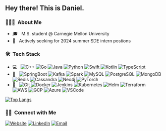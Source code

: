 <h2> Hey there! This is Daniel.</h2>

<h3> 👨🏻‍💻 &nbsp;About Me </h3>

<!-- - 🤔 &nbsp; Exploring new technologies and developing software solutions and quick hacks. -->
- 🎓 &nbsp; M.S. student @ Carnegie Mellon University
- 💼 &nbsp; Actively seeking for 2024 summer SDE intern postions
<!-- - 🌱 &nbsp; Learning more about Cloud Architecture, Systems Design and Artificial Intelligence. -->
<!-- - ✍️ &nbsp; Pursuing Graphic Design and Blog Writing as hobbies/side hustles. -->

<h3> 🛠 &nbsp;Tech Stack</h3>

- 💻 &nbsp;
  ![C++](https://img.shields.io/badge/-C++-333333?style=flat&logo=C%2B%2B&logoColor=00599C)
  ![Go](https://img.shields.io/badge/-Go-333333?style=flat&logo=Go)
  ![Java](https://img.shields.io/badge/-Java-333333?style=flat&logo=Java)
  ![Python](https://img.shields.io/badge/-Python-333333?style=flat&logo=python)
  ![Swift](https://img.shields.io/badge/-Swift-333333?style=flat&logo=swift)
  ![Kotlin](https://img.shields.io/badge/-Kotlin-333333?style=flat&logo=kotlin)
  ![TypeScript](https://img.shields.io/badge/-TypeScript-333333?style=flat&logo=typescript)
- 💼 &nbsp;
  ![SpringBoot](https://img.shields.io/badge/-SpringBoot-333333?style=flat&logo=springboot)
  ![Kafka](https://img.shields.io/badge/-Kafka-333333?style=flat&logo=ApacheKafka)
  ![Spark](https://img.shields.io/badge/-Spark-333333?style=flat&logo=ApacheSpark)
  ![MySQL](https://img.shields.io/badge/-MySQL-333333?style=flat&logo=mysql)
  ![PostgreSQL](https://img.shields.io/badge/-PostgreSQL-333333?style=flat&logo=PostgreSQL)
  ![MongoDB](https://img.shields.io/badge/-MongoDB-333333?style=flat&logo=MongoDB)
  ![Redis](https://img.shields.io/badge/-Redis-333333?style=flat&logo=redis)
  ![Cassandra](https://img.shields.io/badge/-Cassandra-333333?style=flat&logo=ApacheCassandra)
  ![Neo4j](https://img.shields.io/badge/-Neo4j-333333?style=flat&logo=Neo4j)
  ![PyTorch](https://img.shields.io/badge/-PyTorch-333333?style=flat&logo=pytorch)
- 🔧 &nbsp;
  ![Git](https://img.shields.io/badge/-Git-333333?style=flat&logo=git)
  ![Docker](https://img.shields.io/badge/-Docker-333333?style=flat&logo=docker)
  ![Jenkins](https://img.shields.io/badge/-Jenkins-333333?style=flat&logo=jenkins)
  ![Kubernetes](https://img.shields.io/badge/-Kubernetes-333333?style=flat&logo=kubernetes)
  ![Helm](https://img.shields.io/badge/-Helm-333333?style=flat&logo=Helm)
  ![Terraform](https://img.shields.io/badge/-Terraform-333333?style=flat&logo=terraform)
  ![AWS](https://img.shields.io/badge/-AWS-333333?style=flat&logo=amazonaws)
  ![GCP](https://img.shields.io/badge/-Google_Cloud-333333?style=flat&logo=googlecloud)
  ![Azure](https://img.shields.io/badge/-Azure-333333?style=flat&logo=microsoftazure)
  ![VSCode](https://img.shields.io/badge/-VS_Code-333333?style=flat&logo=visualstudiocode)


[![Top Langs](https://github-readme-stats-rose-ten-78.vercel.app/api/top-langs/?username=danielhumanmod&layout=compact&show_icon=true&langs_count=6&hide=javascript,html,CSS)](https://github-readme-stats-rose-ten-78.vercel.app/api/top-langs/?username=danielhumanmod&count_private=true)

<!-- <br/> -->

<h3> 🤝🏻 &nbsp;Connect with Me </h3>

<p align="left">
<a href="https://danielhumanmod.github.io"><img alt="Website" src="https://img.shields.io/badge/Website-danielhumanmod.github.io-blue?style=flat-square&logo=google-chrome"></a>
<a href="https://www.linkedin.com/in/daijian-tu-433850185/"><img alt="LinkedIn" src="https://img.shields.io/badge/LinkedIn-Daijian%20Tu-blue?style=flat-square&logo=linkedin"></a>
<a href="danieltu.life@gmail.com"><img alt="Email" src="https://img.shields.io/badge/Email-danieltu.life@gmail.com-blue?style=flat-square&logo=gmail"></a>
</p>
